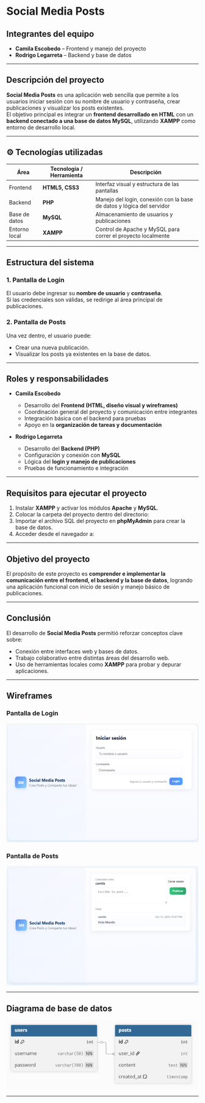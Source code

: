 
# Social Media Posts

## Integrantes del equipo
- **Camila Escobedo** – Frontend y manejo del proyecto  
- **Rodrigo Legarreta** – Backend y base de datos  

---

## Descripción del proyecto
**Social Media Posts** es una aplicación web sencilla que permite a los usuarios iniciar sesión con su nombre de usuario y contraseña, crear publicaciones y visualizar los posts existentes.  
El objetivo principal es integrar un **frontend desarrollado en HTML** con un **backend conectado a una base de datos MySQL**, utilizando **XAMPP** como entorno de desarrollo local.

---

## ⚙️ Tecnologías utilizadas

| Área | Tecnología / Herramienta | Descripción |
|------|---------------------------|--------------|
| Frontend | **HTML5, CSS3** | Interfaz visual y estructura de las pantallas |
| Backend | **PHP** | Manejo del login, conexión con la base de datos y lógica del servidor |
| Base de datos | **MySQL** | Almacenamiento de usuarios y publicaciones |
| Entorno local | **XAMPP** | Control de Apache y MySQL para correr el proyecto localmente |

---

## Estructura del sistema

### 1. Pantalla de Login
El usuario debe ingresar su **nombre de usuario** y **contraseña**.  
Si las credenciales son válidas, se redirige al área principal de publicaciones.

### 2. Pantalla de Posts
Una vez dentro, el usuario puede:
- Crear una nueva publicación.  
- Visualizar los posts ya existentes en la base de datos.  

---

## Roles y responsabilidades

- **Camila Escobedo**  
  - Desarrollo del **Frontend (HTML, diseño visual y wireframes)**  
  - Coordinación general del proyecto y comunicación entre integrantes  
  - Integración básica con el backend para pruebas  
  - Apoyo en la **organización de tareas y documentación** 

- **Rodrigo Legarreta**  
  - Desarrollo del **Backend (PHP)**  
  - Configuración y conexión con **MySQL**  
  - Lógica del **login y manejo de publicaciones**  
  - Pruebas de funcionamiento e integración  

---

## Requisitos para ejecutar el proyecto

1. Instalar **XAMPP** y activar los módulos **Apache** y **MySQL**.  
2. Colocar la carpeta del proyecto dentro del directorio:
3. Importar el archivo SQL del proyecto en **phpMyAdmin** para crear la base de datos.  
4. Acceder desde el navegador a:
---

## Objetivo del proyecto
El propósito de este proyecto es **comprender e implementar la comunicación entre el frontend, el backend y la base de datos**, logrando una aplicación funcional con inicio de sesión y manejo básico de publicaciones.

---

## Conclusión
El desarrollo de **Social Media Posts** permitió reforzar conceptos clave sobre:
- Conexión entre interfaces web y bases de datos.  
- Trabajo colaborativo entre distintas áreas del desarrollo web.  
- Uso de herramientas locales como **XAMPP** para probar y depurar aplicaciones.

---

## Wireframes 

### Pantalla de Login
![Pantalla de login](imagenes/login.png)

### Pantalla de Posts
![Pantalla de login](imagenes/posts.png)

---

## Diagrama de base de datos
![Pantalla de login](imagenes/dbModel.png)

---
